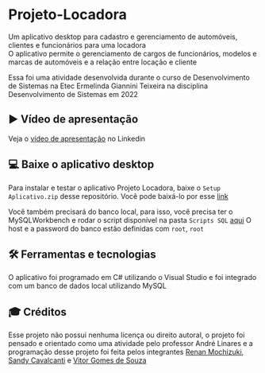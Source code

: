 # Projeto-Locadora
Um aplicativo desktop para cadastro e gerenciamento de automóveis, clientes e funcionários para uma locadora <br/>
O aplicativo permite o gerenciamento de cargos de funcionários, modelos e marcas de automóveis e a relação entre locação e cliente

Essa foi uma atividade desenvolvida durante o curso de Desenvolvimento de Sistemas na Etec Ermelinda Giannini Teixeira na disciplina Desenvolvimento de Sistemas em 2022

## ▶️ Vídeo de apresentação
Veja o [vídeo de apresentação](https://www.linkedin.com/posts/renan-mochizuki-55314a259_v%C3%ADdeo-de-apresenta%C3%A7%C3%A3o-de-um-projeto-desenvolvido-activity-7007151009097519104-kzhr) no Linkedin

## 💻 Baixe o aplicativo desktop 
Para instalar e testar o aplicativo Projeto Locadora, baixe o `Setup Aplicativo.zip` desse repositório. Você pode baixá-lo por esse [link](https://downgit.github.io/#/home?url=https://github.com/Renan-Mochizuki/Projeto-Locadora/blob/main/SetupLocadora.zip)

Você também precisará do banco local, para isso, você precisa ter o MySQLWorkbench e rodar o script disponível na pasta `Scripts SQL` [aqui](https://github.com/Renan-Mochizuki/Projeto-Locadora/blob/main/Scrits%20SQL/locadora_2dsiem_2022.sql)
O host e a password do banco estão definidas com `root`, `root`

## 🛠️ Ferramentas e tecnologias
O aplicativo foi programado em C# utilizando o Visual Studio e foi integrado com um banco de dados local utilizando MySQL

## 🎓 Créditos
Esse projeto não possui nenhuma licença ou direito autoral, o projeto foi pensado e orientado como uma atividade pelo professor André Linares e a programação desse projeto foi feita pelos integrantes [Renan Mochizuki](https://github.com/Renan-Mochizuki), [Sandy Cavalcanti](https://github.com/sandycavalcanti) e [Vitor Gomes de Souza](https://www.linkedin.com/in/vitor-hugo-gomes-0ab1b325a/)